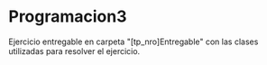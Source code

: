 # Programacion3

Ejercicio entregable en carpeta "[tp_nro]Entregable" con las clases utilizadas para resolver el ejercicio.
